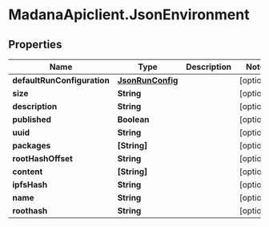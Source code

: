 # MadanaApiclient.JsonEnvironment

## Properties

Name | Type | Description | Notes
------------ | ------------- | ------------- | -------------
**defaultRunConfiguration** | [**JsonRunConfig**](JsonRunConfig.md) |  | [optional] 
**size** | **String** |  | [optional] 
**description** | **String** |  | [optional] 
**published** | **Boolean** |  | [optional] 
**uuid** | **String** |  | [optional] 
**packages** | **[String]** |  | [optional] 
**rootHashOffset** | **String** |  | [optional] 
**content** | **[String]** |  | [optional] 
**ipfsHash** | **String** |  | [optional] 
**name** | **String** |  | [optional] 
**roothash** | **String** |  | [optional] 


